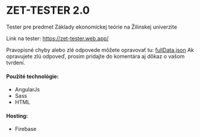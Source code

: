 # ZET-TESTER 2.0
Tester pre predmet Základy ekonomickej teórie  na Žilinskej univerzite

Link na tester: https://zet-tester.web.app/

Pravopisné chyby alebo zlé odpovede môžete opravovať tu: [fullData.json](https://github.com/benkosa/ZET-TESTER/blob/master/public/data/fullData.json)
Ak opravujete zlú odpoveď, prosim pridajte do komentára aj dôkaz o vašom tvrdení.

#### Použité technológie:
- AngularJs
- Sass
- HTML

#### Hosting:
- Firebase
